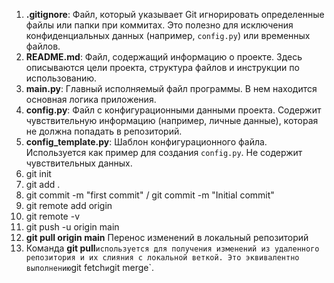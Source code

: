 1. **.gitignore**: Файл, который указывает Git игнорировать определенные файлы или папки при коммитах. Это полезно для исключения конфиденциальных данных (например, `config.py`) или временных файлов.
2. **README.md**: Файл, содержащий информацию о проекте. Здесь описываются цели проекта, структура файлов и инструкции по использованию.
3. **main.py**: Главный исполняемый файл программы. В нем находится основная логика приложения.
4. **config.py**: Файл с конфигурационными данными проекта. Содержит чувствительную информацию (например, личные данные), которая не должна попадать в репозиторий.
5. **config_template.py**: Шаблон конфигурационного файла. Используется как пример для создания `config.py`. Не содержит чувствительных данных.
6. git init
7. git add .
8. git commit -m "first commit" / git commit -m "Initial commit"
9. git remote add origin
10. git remote -v
11. git push -u origin main
12. **git pull origin main** Перенос изменений в локальный репозиторий
13. Команда **git pull**` используется для получения изменений из удаленного репозитория и их слияния с локальной веткой. Это эквивалентно выполнению `git fetch` и `git merge`.
